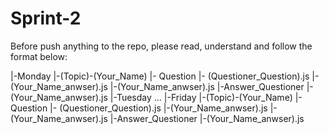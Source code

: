 # Sprint-2

Before push anything to the repo, please read, understand and follow the format below:

|-Monday
  |-(Topic)-(Your_Name)
    |- Question
      |- (Questioner_Question).js
    |-(Your_Name_anwser).js
    |-(Your_Name_anwser).js
    |-Answer_Questioner
      |-(Your_Name_anwser).js
|-Tuesday
...
|-Friday
  |-(Topic)-(Your_Name)
      |- Question
        |- (Questioner_Question).js
      |-(Your_Name_anwser).js
      |-(Your_Name_anwser).js
      |-Answer_Questioner
        |-(Your_Name_anwser).js
